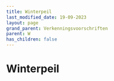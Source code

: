 ```yaml
---
title: Winterpeil
last_modified_date: 19-09-2023
layout: page
grand_parent: Verkenningsvoorschriften
parent: W
has_children: false
---
```


Winterpeil
==========

